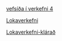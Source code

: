 

[vefsíða í verkefni 4](https://arijons.github.io/vefsida.html)


[Lokaverkefni](https://arijons.github.io/form.html)


[Lokaverkefni-klárað](https://github.com/Arijons/arijons.github.io/tree/master/VEF-2-Lokaverkefni-Vor-2018%20(Kl%C3%A1ra%C3%B0%2C%20a%C3%B0al)/form.html)



